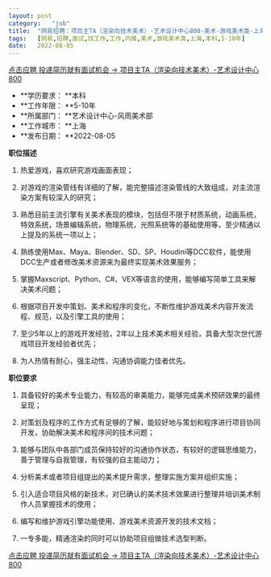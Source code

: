 ```yaml
---
layout:	post
category:	"job"
title:	"网易招聘：项目主TA（渲染向技术美术）-艺术设计中心800-美术-游戏美术类-上海本科5-10年"
tags:	[网易,招聘,面试,找工作,工作,内推,美术,游戏美术类,上海,本科,5-10年]
date:	2022-08-05
---
```


[点击应聘 投递简历就有面试机会 ->  项目主TA（渲染向技术美术）-艺术设计中心800](http://mobile.bole.netease.com/bole/boleDetail?id=41857&employeeId=346f03c3cda5f04c&key=all)



- **学历要求： **本科
- **工作年限： **5-10年
- **所属部门： **艺术设计中心-风雨美术部
- **工作城市： **上海
- **发布日期： **2022-08-05



**职位描述**

1. 热爱游戏，喜欢研究游戏画面表现；

2. 对游戏的渲染管线有详细的了解，能完整描述渲染管线的大致组成，对主流渲染方案有较深入的研究；

3. 熟悉目前主流引擎有关美术表现的模块，包括但不限于材质系统，动画系统，特效系统，场景编辑系统，物理系统，光照系统等的基础使用等，至少精通以上提及的系统一项以上；

4. 熟练使用Max、Maya、Blender、SD、SP、Houdini等DCC软件，能使用DCC生产或者修改美术资源来为最终实现美术效果服务；

5. 掌握Maxscript、Python、C#、VEX等语言的使用，能够编写简单工具来解决美术问题；

6. 根据项目开发中策划、美术和程序的变化，不断性维护游戏美术内容开发流程、规范，以及引擎工具的使用；

7. 至少5年以上的游戏开发经验，2年以上技术美术相关经验，具备大型次世代游戏项目开发经验者优先；

8. 为人热情有耐心，强主动性，沟通协调能力佳者优先。



**职位要求**

1. 具备较好的美术专业能力，有较高的审美能力，能够完成美术预研效果的最终呈现；

2. 对策划及程序的工作方式有足够的了解，能较好地与策划和程序进行项目协同开发，协助解决美术和程序间的技术问题；

3. 能够与团队中各部门成员保持较好的沟通协作状态，有较好的逻辑思维能力，善于管理与自我管理，有较强的自主能动力；

4. 分析美术或者项目组提出的美术提升需求，整理实施方案并组织实施；

6. 引入适合项目风格的新技术，对已确认的美术技术效果进行整理并培训美术制作人员掌握技术的使用；

7. 编写和维护游戏引擎功能使用、游戏美术资源开发的技术文档；

8. 一专多能，精通渲染的同时可以协助项目组做技术选型判断。



[点击应聘 投递简历就有面试机会 ->  项目主TA（渲染向技术美术）-艺术设计中心800](http://mobile.bole.netease.com/bole/boleDetail?id=41857&employeeId=346f03c3cda5f04c&key=all)